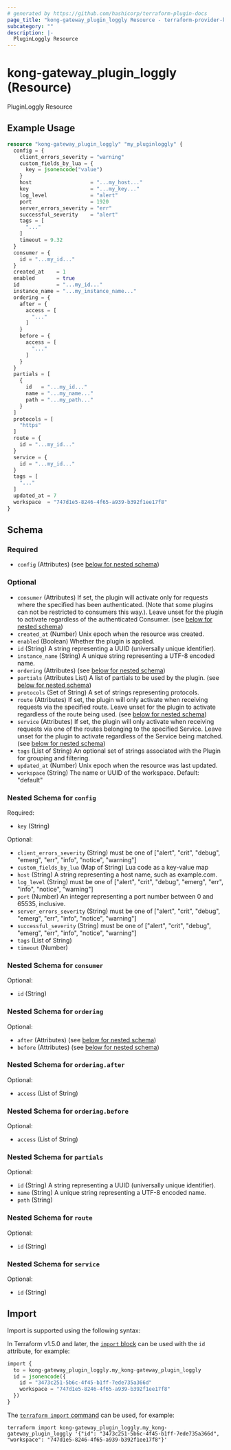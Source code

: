 ```yaml
---
# generated by https://github.com/hashicorp/terraform-plugin-docs
page_title: "kong-gateway_plugin_loggly Resource - terraform-provider-kong-gateway"
subcategory: ""
description: |-
  PluginLoggly Resource
---
```


# kong-gateway_plugin_loggly (Resource)

PluginLoggly Resource

## Example Usage

```terraform
resource "kong-gateway_plugin_loggly" "my_pluginloggly" {
  config = {
    client_errors_severity = "warning"
    custom_fields_by_lua = {
      key = jsonencode("value")
    }
    host                   = "...my_host..."
    key                    = "...my_key..."
    log_level              = "alert"
    port                   = 1920
    server_errors_severity = "err"
    successful_severity    = "alert"
    tags = [
      "..."
    ]
    timeout = 9.32
  }
  consumer = {
    id = "...my_id..."
  }
  created_at    = 1
  enabled       = true
  id            = "...my_id..."
  instance_name = "...my_instance_name..."
  ordering = {
    after = {
      access = [
        "..."
      ]
    }
    before = {
      access = [
        "..."
      ]
    }
  }
  partials = [
    {
      id   = "...my_id..."
      name = "...my_name..."
      path = "...my_path..."
    }
  ]
  protocols = [
    "https"
  ]
  route = {
    id = "...my_id..."
  }
  service = {
    id = "...my_id..."
  }
  tags = [
    "..."
  ]
  updated_at = 7
  workspace  = "747d1e5-8246-4f65-a939-b392f1ee17f8"
}
```

<!-- schema generated by tfplugindocs -->
## Schema

### Required

- `config` (Attributes) (see [below for nested schema](#nestedatt--config))

### Optional

- `consumer` (Attributes) If set, the plugin will activate only for requests where the specified has been authenticated. (Note that some plugins can not be restricted to consumers this way.). Leave unset for the plugin to activate regardless of the authenticated Consumer. (see [below for nested schema](#nestedatt--consumer))
- `created_at` (Number) Unix epoch when the resource was created.
- `enabled` (Boolean) Whether the plugin is applied.
- `id` (String) A string representing a UUID (universally unique identifier).
- `instance_name` (String) A unique string representing a UTF-8 encoded name.
- `ordering` (Attributes) (see [below for nested schema](#nestedatt--ordering))
- `partials` (Attributes List) A list of partials to be used by the plugin. (see [below for nested schema](#nestedatt--partials))
- `protocols` (Set of String) A set of strings representing protocols.
- `route` (Attributes) If set, the plugin will only activate when receiving requests via the specified route. Leave unset for the plugin to activate regardless of the route being used. (see [below for nested schema](#nestedatt--route))
- `service` (Attributes) If set, the plugin will only activate when receiving requests via one of the routes belonging to the specified Service. Leave unset for the plugin to activate regardless of the Service being matched. (see [below for nested schema](#nestedatt--service))
- `tags` (List of String) An optional set of strings associated with the Plugin for grouping and filtering.
- `updated_at` (Number) Unix epoch when the resource was last updated.
- `workspace` (String) The name or UUID of the workspace. Default: "default"

<a id="nestedatt--config"></a>
### Nested Schema for `config`

Required:

- `key` (String)

Optional:

- `client_errors_severity` (String) must be one of ["alert", "crit", "debug", "emerg", "err", "info", "notice", "warning"]
- `custom_fields_by_lua` (Map of String) Lua code as a key-value map
- `host` (String) A string representing a host name, such as example.com.
- `log_level` (String) must be one of ["alert", "crit", "debug", "emerg", "err", "info", "notice", "warning"]
- `port` (Number) An integer representing a port number between 0 and 65535, inclusive.
- `server_errors_severity` (String) must be one of ["alert", "crit", "debug", "emerg", "err", "info", "notice", "warning"]
- `successful_severity` (String) must be one of ["alert", "crit", "debug", "emerg", "err", "info", "notice", "warning"]
- `tags` (List of String)
- `timeout` (Number)


<a id="nestedatt--consumer"></a>
### Nested Schema for `consumer`

Optional:

- `id` (String)


<a id="nestedatt--ordering"></a>
### Nested Schema for `ordering`

Optional:

- `after` (Attributes) (see [below for nested schema](#nestedatt--ordering--after))
- `before` (Attributes) (see [below for nested schema](#nestedatt--ordering--before))

<a id="nestedatt--ordering--after"></a>
### Nested Schema for `ordering.after`

Optional:

- `access` (List of String)


<a id="nestedatt--ordering--before"></a>
### Nested Schema for `ordering.before`

Optional:

- `access` (List of String)



<a id="nestedatt--partials"></a>
### Nested Schema for `partials`

Optional:

- `id` (String) A string representing a UUID (universally unique identifier).
- `name` (String) A unique string representing a UTF-8 encoded name.
- `path` (String)


<a id="nestedatt--route"></a>
### Nested Schema for `route`

Optional:

- `id` (String)


<a id="nestedatt--service"></a>
### Nested Schema for `service`

Optional:

- `id` (String)

## Import

Import is supported using the following syntax:

In Terraform v1.5.0 and later, the [`import` block](https://developer.hashicorp.com/terraform/language/import) can be used with the `id` attribute, for example:

```terraform
import {
  to = kong-gateway_plugin_loggly.my_kong-gateway_plugin_loggly
  id = jsonencode({
    id = "3473c251-5b6c-4f45-b1ff-7ede735a366d"
    workspace = "747d1e5-8246-4f65-a939-b392f1ee17f8"
  })
}
```

The [`terraform import` command](https://developer.hashicorp.com/terraform/cli/commands/import) can be used, for example:

```shell
terraform import kong-gateway_plugin_loggly.my_kong-gateway_plugin_loggly '{"id": "3473c251-5b6c-4f45-b1ff-7ede735a366d", "workspace": "747d1e5-8246-4f65-a939-b392f1ee17f8"}'
```
